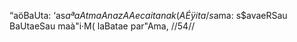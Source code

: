 “aöBaUta: ‘as$aªaAtmaA na zAAecaita na k(AÉÿita /
s$ama: s$avaeRSau BaUtaeSau maà"i·M( laBatae par"Ama, //54//